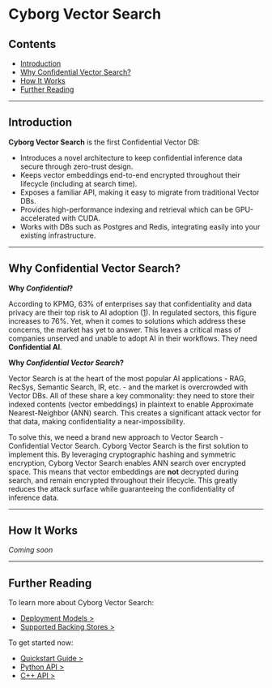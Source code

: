 # Cyborg Vector Search

## Contents

- [Introduction](#introduction)
- [Why Confidential Vector Search?](#why-confidential-vector-search)
- [How It Works](#how-it-works)
- [Further Reading](#further-reading)

---

## Introduction

**Cyborg Vector Search** is the first Confidential Vector DB:

- Introduces a novel architecture to keep confidential inference data secure through zero-trust design.
- Keeps vector embeddings end-to-end encrypted throughout their lifecycle (including at search time).
- Exposes a familiar API, making it easy to migrate from traditional Vector DBs.
- Provides high-performance indexing and retrieval which can be GPU-accelerated with CUDA.
- Works with DBs such as Postgres and Redis, integrating easily into your existing infrastructure.

---

## Why Confidential Vector Search?

**Why _Confidential_?**

According to KPMG, 63% of enterprises say that confidentiality and data privacy are their top risk to AI adoption ([1](https://iapp.org/resources/article/consumer-perspectives-of-privacy-and-ai/)). In regulated sectors, this figure increases to 76%. Yet, when it comes to solutions which address these concerns, the market has yet to answer. This leaves a critical mass of companies unserved and unable to adopt AI in their workflows. They need **Confidential AI**.

**Why _Confidential Vector Search_?**

Vector Search is at the heart of the most popular AI applications - RAG, RecSys, Semantic Search, IR, etc. - and the market is overcrowded with Vector DBs. All of these share a key commonality: they need to store their indexed contents (vector embeddings) in plaintext to enable Approximate Nearest-Neighbor (ANN) search. This creates a significant attack vector for that data, making confidentiality a near-impossibility.

To solve this, we need a brand new approach to Vector Search - Confidential Vector Search. Cyborg Vector Search is the first solution to implement this. By leveraging cryptographic hashing and symmetric encryption, Cyborg Vector Search enables ANN search over encrypted space. This means that vector embeddings are **not** decrypted during search, and remain encrypted throughout their lifecycle. This greatly reduces the attack surface while guaranteeing the confidentiality of inference data.

---

## How It Works

_Coming soon_

---

## Further Reading

To learn more about Cyborg Vector Search:

- [Deployment Models >](./0.1.deployment-models.md)
- [Supported Backing Stores >](./0.2.storage-locations.md)

To get started now:

- [Quickstart Guide >](../1.getting-started/1.0.quickstart.md)
- [Python API >](../../reference/python/py-api.md)
- [C++ API >](../../reference/cpp/cpp-api.md)